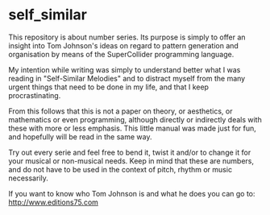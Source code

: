 # self_similar

This repository is about number series. Its purpose is simply to offer an insight into Tom Johnson's ideas on regard to pattern generation and organisation by means of the SuperCollider programming language.

My intention while writing was simply to understand better what I was reading in "Self-Similar Melodies" and to distract myself from the many urgent things that need to be done in my life, and that I keep procrastinating.

From this follows that this is not a paper on theory, or aesthetics, or mathematics or even programming, although directly or indirectly deals with these with more or less emphasis. This little manual was made just for fun, and hopefully will be read in the same way.

Try out every serie and feel free to bend it, twist it and/or to change it for your musical or non-musical needs. Keep in mind that these are numbers, and do not have to be used in the context of pitch, rhythm or music necessarily.

If you want to know who Tom Johnson is and what he does you can go to:
http://www.editions75.com
